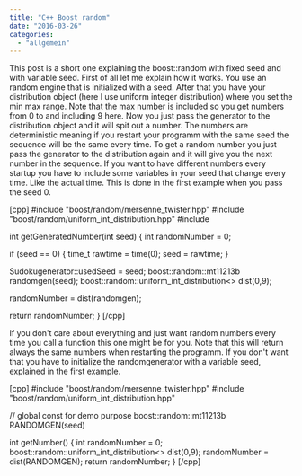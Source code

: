```yaml
---
title: "C++ Boost random"
date: "2016-03-26"
categories: 
  - "allgemein"
---
```


This post is a short one explaining the boost::random with fixed seed and with variable seed. First of all let me explain how it works. You use an random engine that is initialized with a seed. After that you have your distribution object (here I use uniform integer distribution) where you set the min max range. Note that the max number is included so you get numbers from 0 to and including 9 here. Now you just pass the generator to the distribution object and it will spit out a number. The numbers are deterministic meaning if you restart your programm with the same seed the sequence will be the same every time. To get a random number you just pass the generator to the distribution again and it will give you the next number in the sequence. If you want to have different numbers every startup you have to include some variables in your seed that change every time. Like the actual time. This is done in the first example when you pass the seed 0.

\[cpp\] #include "boost/random/mersenne\_twister.hpp" #include "boost/random/uniform\_int\_distribution.hpp" #include <ctime>

int getGeneratedNumber(int seed) { int randomNumber = 0;

if (seed == 0) { time\_t rawtime = time(0); seed = rawtime; }

Sudokugenerator::usedSeed = seed; boost::random::mt11213b randomgen(seed); boost::random::uniform\_int\_distribution<> dist(0,9);

randomNumber = dist(randomgen);

return randomNumber; } \[/cpp\]

If you don't care about everything and just want random numbers every time you call a function this one might be for you. Note that this will return always the same numbers when restarting the programm. If you don't want that you have to initialize the randomgenerator with a variable seed, explained in the first example.

\[cpp\] #include "boost/random/mersenne\_twister.hpp" #include "boost/random/uniform\_int\_distribution.hpp"

// global const for demo purpose boost::random::mt11213b RANDOMGEN(seed)

int getNumber() { int randomNumber = 0; boost::random::uniform\_int\_distribution<> dist(0,9); randomNumber = dist(RANDOMGEN); return randomNumber; } \[/cpp\]
